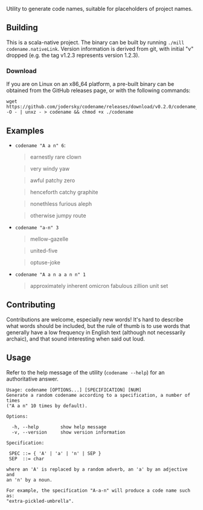 Utility to generate code names, suitable for placeholders of project
names.

## Building
This is a scala-native project. The binary can be built by running
`./mill codename.nativeLink`. Version information is derived from git, with
initial "v" dropped (e.g. the tag v1.2.3 represents version 1.2.3).

### Download
If you are on Linux on an x86_64 platform, a pre-built binary can be
obtained from the GitHub releases page, or with the following
commands:

```
wget https://github.com/jodersky/codename/releases/download/v0.2.0/codename_linux_amd64.xz -O - | unxz - > codename && chmod +x ./codename
```

## Examples

- `codename "A a n" 6`:

  >earnestly rare clown

  >very windy yaw

  >awful patchy zero

  >henceforth catchy graphite

  >nonethless furious aleph

  >otherwise jumpy route

- `codename "a-n" 3`

  >mellow-gazelle

  >united-five

  >optuse-joke

- `codename "A a n a a n n" 1`

  >approximately inherent omicron fabulous zillion unit set

## Contributing

Contributions are welcome, especially new words! It's hard to describe
what words should be included, but the rule of thumb is to use words
that generally have a low frequency in English text (although not
necessarily archaic), and that sound interesting when said out loud.

## Usage
Refer to the help message of the utility (`codename --help`) for an
authoritative answer.

```
Usage: codename [OPTIONS...] [SPECIFICATION] [NUM]
Generate a random codename according to a specification, a number of times
("A a n" 10 times by default).

Options:

  -h, --help        show help message
  -v, --version     show version information

Specification:

 SPEC ::= { 'A' | 'a' | 'n' | SEP }
 SEP  ::= char

where an 'A' is replaced by a random adverb, an 'a' by an adjective and
an 'n' by a noun.

For example, the specification "A-a-n" will produce a code name such as:
"extra-pickled-umbrella".
```
